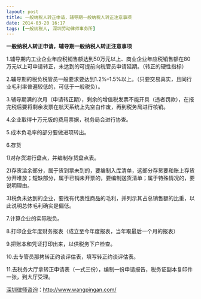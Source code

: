 ```yaml
---
layout: post
title: 一般纳税人转正申请，辅导期一般纳税人转正注意事项
date: 2014-03-20 16:17
tags: [一般纳税人, 深圳劳动律师事务所]
---
```

<strong>一般纳税人转正申请，辅导期一般纳税人转正注意事项</strong>

1.辅导期内工业企业年应税销售额达到50万元以上、商业企业年应税销售额在80万元以上可申请转正，未达到的可提前向税管员申请延期。（转正的硬性指标）

2.辅导期的税负税管员一般要求要达到1.2%–1.5%以上。（只要交易真实，且同行业毛利率普遍较低的，可低于一般税负）。

3.辅导期满的次月（申请转正期），剩余的增值税发票不能开具（违者罚款），在报完税后要将剩余发票在航天系统上先空白作废，再到税务局进行核销。

4.企业取得十万元版的费用票据，税务局会进行协查。

5.成本负毛率的部分要做进项转出。

6.存货

1)对存货进行盘点，并编制存货盘点表。

2)存货溢余部分，属于货到票未到的，要编制入库清单，这部分存货要和账上存货分开堆放；短缺部分，属于已销未开票的，要编制送货清单；属于特殊情况的，要说明理由。

3)税负未达到的企业，要找有代表性商品的毛利，并列示其占总销售额的比重，以此说明总体毛利确实是偏低。

7.计算企业的实际税负。

8.打印企业年度财务报表（成立至今年度报表，当年取最后一个月的报表）

9.把账本和凭证打印出来，以供税务下户检查。

10.去专管员那拷转正约谈评估表，填写转正约谈评估表。

11.去税务大厅拿转正申请表（一式三份），编制一份申请报告，税务证副本复印件一张，到大厅受理。

<a href="http://www.wangpingan.com/">深圳律师咨询</a>：<a href="http://www.wangpingan.com/">http://www.wangpingan.com/</a>

